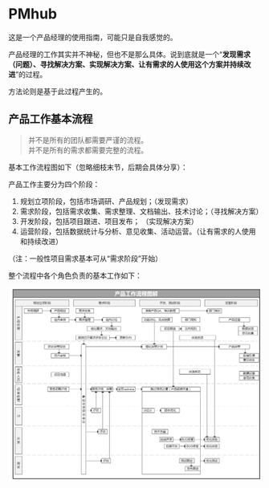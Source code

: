 # PMhub

这是一个产品经理的使用指南，可能只是自我感觉的。

产品经理的工作其实并不神秘，但也不是那么具体。说到底就是一个“**发现需求（问题）、寻找解决方案、实现解决方案、让有需求的人使用这个方案并持续改进**”的过程。

方法论则是基于此过程产生的。

## 产品工作基本流程

> 并不是所有的团队都需要严谨的流程。  
> 并不是所有的需求都需要完整的流程。

基本工作流程图如下（忽略细枝末节，后期会具体分享）：  

产品工作主要分为四个阶段：  

1. 规划立项阶段，包括市场调研、产品规划；（发现需求）
2. 需求阶段，包括需求收集、需求整理、文档输出、技术讨论；（寻找解决方案）  
3. 开发阶段，包括项目跟进、项目发布； （实现解决方案）
4. 运营阶段，包括数据统计与分析、意见收集、活动运营。（让有需求的人使用和持续改进）


（注：一般性项目需求基本可从“需求阶段”开始）

整个流程中各个角色负责的基本工作如下： 
 
![产品工作流程图解](/images/product-manager-workflow-2.jpg)
